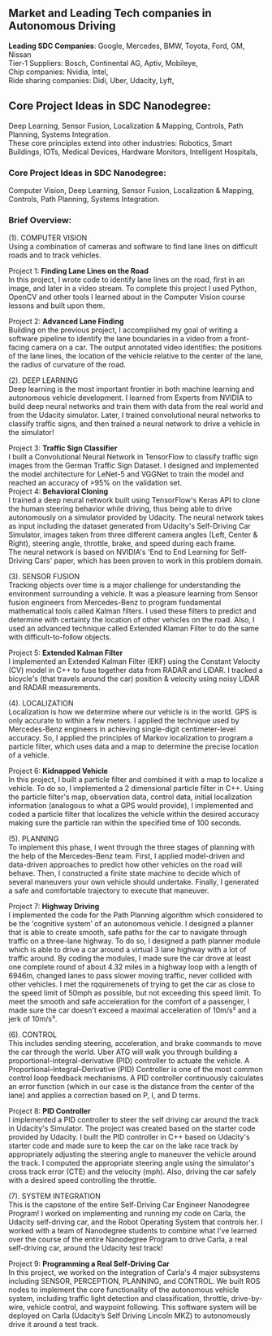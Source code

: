 

## Market and Leading Tech companies in Autonomous Driving  
**Leading SDC Companies**: Google, Mercedes, BMW, Toyota, Ford, GM, Nissan  
Tier-1 Suppliers: Bosch, Continental AG, Aptiv, Mobileye,  
Chip companies: Nvidia, Intel,  
Ride sharing companies: Didi, Uber, Udacity, Lyft,  

## Core Project Ideas in SDC Nanodegree:  
Deep Learning, Sensor Fusion, Localization & Mapping, Controls, Path Planning, Systems Integration.  
These core principles extend into other industries: Robotics, Smart Buildings, IOTs, Medical Devices, Hardware Monitors, Intelligent Hospitals,  




### Core Project Ideas in SDC Nanodegree:  
Computer Vision, Deep Learning, Sensor Fusion, Localization & Mapping, Controls, Path Planning, Systems Integration.  


### Brief Overview:  

(1). COMPUTER VISION  
Using a combination of cameras and software to find lane lines on difficult roads and to track vehicles.  

Project 1: **Finding Lane Lines on the Road**  
In this project, I wrote code to identify lane lines on the road, first in an image, and later in a video stream. To complete this project I used Python, OpenCV and other tools I learned about in the Computer Vision course lessons and built upon them.  

Project 2: **Advanced Lane Finding**  
Building on the previous project, I accomplished my goal of writing a software pipeline to identify the lane boundaries in a video from a front-facing camera on a car. The output annotated video identifies: the positions of the lane lines, the location of the vehicle relative to the center of the lane, the radius of curvature of the road.  


(2). DEEP LEARNING  
Deep learning is the most important frontier in both machine learning and autonomous vehicle development. I learned from Experts from NVIDIA to build deep neural networks and train them with data from the real world and from the Udacity simulator. Later, I trained convolutional neural networks to classify traffic signs, and then trained a neural network to drive a vehicle in the simulator!  

Project 3: **Traffic Sign Classifier**  
I built a Convolutional Neural Network in TensorFlow to classify traffic sign images from the German Traffic Sign Dataset. I designed and implemented the model architecture for LeNet-5 and VGGNet to train the model and reached an accuracy of >95% on the validation set.  
Project 4: **Behavioral Cloning**  
I trained a deep neural network built using TensorFlow's Keras API to clone the human steering behavior while driving, thus being able to drive autonomously on a simulator provided by Udacity. The neural network takes as input including the dataset generated from Udacity's Self-Driving Car Simulator, images taken from three different camera angles (Left, Center & Right), steering angle, throttle, brake, and speed during each frame.  
The neural network is based on NVIDIA's 'End to End Learning for Self-Driving Cars' paper, which has been proven to work in this problem domain.  


(3). SENSOR FUSION  
Tracking objects over time is a major challenge for understanding the environment surrounding a vehicle. It was a pleasure learning from Sensor fusion engineers from Mercedes-Benz to program fundamental mathematical tools called Kalman filters. I used these filters to predict and determine with certainty the location of other vehicles on the road. Also, I used an advanced technique called Extended Klaman Filter to do the same with difficult-to-follow objects.  

Project 5: **Extended Kalman Filter**  
I implemented an Extended Kalman Filter (EKF) using the Constant Velocity (CV) model in C++ to fuse together data from RADAR and LIDAR. I tracked a bicycle's (that travels around the car) position & velocity using noisy LIDAR and RADAR measurements.  


(4). LOCALIZATION  
Localization is how we determine where our vehicle is in the world. GPS is only accurate to within a few meters. I applied the technique used by Mercedes-Benz engineers in achieving single-digit centimeter-level accuracy. So, I applied the principles of Markov localization to program a particle filter, which uses data and a map to determine the precise location of a vehicle.  

Project 6: **Kidnapped Vehicle**  
In this project, I built a particle filter and combined it with a map to localize a vehicle. To do so, I implemented a 2 dimensional particle filter in C++. Using the particle filter's map, observation data, control data, initial localization information (analogous to what a GPS would provide), I implemented and coded a particle filter that localizes the vehicle within the desired accuracy making sure the particle ran within the specified time of 100 seconds.  


(5). PLANNING  
To implement this phase, I went through the three stages of planning with the help of the Mercedes-Benz team. First, I applied model-driven and data-driven approaches to predict how other vehicles on the road will behave. Then, I constructed a finite state machine to decide which of several maneuvers your own vehicle should undertake. Finally, I generated a safe and comfortable trajectory to execute that maneuver.  

Project 7: **Highway Driving**  
I implemented the code for the Path Planning algorithm which considered to be the 'cognitive system' of an autonomous vehicle. I designed a planner that is able to create smooth, safe paths for the car to navigate through traffic on a three-lane highway. To do so, I designed a path planner module which is able to drive a car around a virtual 3 lane highway with a lot of traffic around. By coding the modules, I made sure the car drove at least one complete round of about 4.32 miles in a highway loop with a length of 6946m, changed lanes to pass slower moving traffic, never collided with other vehicles. I met the rqquiremenets of trying to get the car as close to the speed limit of 50mph as possible, but not exceeding this speed limit. To meet the smooth and safe acceleration for the comfort of a passenger, I made sure the car doesn't exceed a maximal acceleration of 10m/s² and a jerk of 10m/s³.  


(6). CONTROL  
This includes sending steering, acceleration, and brake commands to move the car through the world. Uber ATG will walk you through building a proportional-integral-derivative (PID) controller to actuate the vehicle. A Proportional–Integral–Derivative (PID) Controller is one of the most common control loop feedback mechanisms. A PID controller continuously calculates an error function (which in our case is the distance from the center of the lane) and applies a correction based on P, I, and D terms.  

Project 8: **PID Controller**  
I implemented a PID controller to steer the self driving car around the track in Udacity's Simulator. The project was created based on the starter code provided by Udacity. I built the PID controller in C++ based on Udacity's starter code and made sure to keep the car on the lake race track by appropriately adjusting the steering angle to maneuver the vehicle around the track. I computed the appropriate steering angle using the simulator's cross track error (CTE) and the velocity (mph). Also, driving the car safely with a desired speed controlling the throttle.  


(7). SYSTEM INTEGRATION  
This is the capstone of the entire Self-Driving Car Engineer Nanodegree Program! I worked on implementing and running my code on Carla, the Udacity self-driving car, and the Robot Operating System that controls her. I worked with a team of Nanodegree students to combine what I’ve learned over the course of the entire Nanodegree Program to drive Carla, a real self-driving car, around the Udacity test track!  

Project 9: **Programming a Real Self-Driving Car**  
In this project, we worked on the integration of Carla's 4 major subsystems including SENSOR, PERCEPTION, PLANNING, and CONTROL. We built ROS nodes to implement the core functionality of the autonomous vehicle system, including traffic light detection and classification, throttle, drive-by-wire, vehicle control, and waypoint following. This software system will be deployed on Carla (Udacity’s Self Driving Lincoln MKZ) to autonomously drive it around a test track.  









